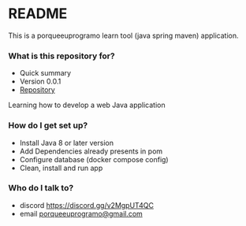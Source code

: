 # README #

This is a porqueeuprogramo learn tool (java spring maven) application.

### What is this repository for? ###

* Quick summary
* Version 0.0.1
* [Repository](https://bitbucket.org/porqueeuprogramo/pep-restaurant/)

Learning how to develop a web Java application

### How do I get set up? ###

* Install Java 8 or later version
* Add Dependencies already presents in pom
* Configure database (docker compose config)
* Clean, install and run app

### Who do I talk to? ###

* discord https://discord.gg/v2MgpUT4QC
* email porqueeuprogramo@gmail.com